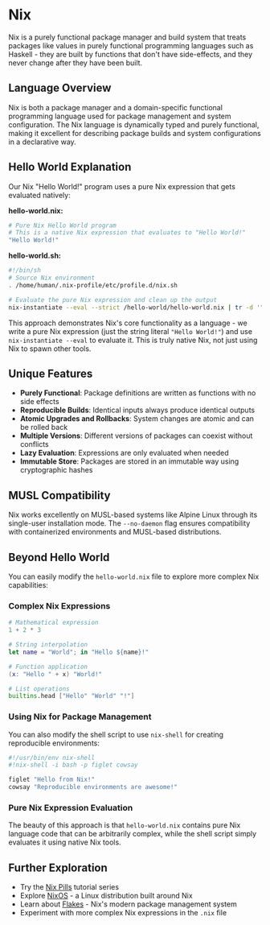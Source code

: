 # Nix

Nix is a purely functional package manager and build system that treats packages like values in purely functional programming languages such as Haskell - they are built by functions that don't have side-effects, and they never change after they have been built.

## Language Overview

Nix is both a package manager and a domain-specific functional programming language used for package management and system configuration. The Nix language is dynamically typed and purely functional, making it excellent for describing package builds and system configurations in a declarative way.

## Hello World Explanation

Our Nix "Hello World!" program uses a pure Nix expression that gets evaluated natively:

**hello-world.nix:**
```nix
# Pure Nix Hello World program
# This is a native Nix expression that evaluates to "Hello World!"
"Hello World!"
```

**hello-world.sh:**
```bash
#!/bin/sh
# Source Nix environment
. /home/human/.nix-profile/etc/profile.d/nix.sh

# Evaluate the pure Nix expression and clean up the output
nix-instantiate --eval --strict /hello-world/hello-world.nix | tr -d '"'
```

This approach demonstrates Nix's core functionality as a language - we write a pure Nix expression (just the string literal `"Hello World!"`) and use `nix-instantiate --eval` to evaluate it. This is truly native Nix, not just using Nix to spawn other tools.

## Unique Features

- **Purely Functional**: Package definitions are written as functions with no side effects
- **Reproducible Builds**: Identical inputs always produce identical outputs
- **Atomic Upgrades and Rollbacks**: System changes are atomic and can be rolled back
- **Multiple Versions**: Different versions of packages can coexist without conflicts
- **Lazy Evaluation**: Expressions are only evaluated when needed
- **Immutable Store**: Packages are stored in an immutable way using cryptographic hashes

## MUSL Compatibility

Nix works excellently on MUSL-based systems like Alpine Linux through its single-user installation mode. The `--no-daemon` flag ensures compatibility with containerized environments and MUSL-based distributions.

## Beyond Hello World

You can easily modify the `hello-world.nix` file to explore more complex Nix capabilities:

### Complex Nix Expressions
```nix
# Mathematical expression
1 + 2 * 3

# String interpolation
let name = "World"; in "Hello ${name}!"

# Function application
(x: "Hello " + x) "World!"

# List operations
builtins.head ["Hello" "World" "!"]
```

### Using Nix for Package Management
You can also modify the shell script to use `nix-shell` for creating reproducible environments:

```bash
#!/usr/bin/env nix-shell
#!nix-shell -i bash -p figlet cowsay

figlet "Hello from Nix!"
cowsay "Reproducible environments are awesome!"
```

### Pure Nix Expression Evaluation
The beauty of this approach is that `hello-world.nix` contains pure Nix language code that can be arbitrarily complex, while the shell script simply evaluates it using native Nix tools.

## Further Exploration

- Try the [Nix Pills](https://nixos.org/guides/nix-pills/) tutorial series
- Explore [NixOS](https://nixos.org/) - a Linux distribution built around Nix
- Learn about [Flakes](https://nixos.wiki/wiki/Flakes) - Nix's modern package management system
- Experiment with more complex Nix expressions in the `.nix` file